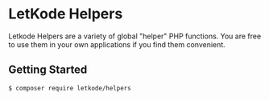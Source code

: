 LetKode Helpers
================

Letkode Helpers are  a variety of global "helper" PHP functions. You are free to use them in your own applications if you find them convenient.

Getting Started
---------------

```
$ composer require letkode/helpers
```